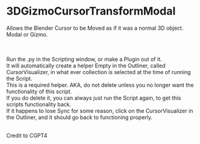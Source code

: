 # 3DGizmoCursorTransformModal
Allows the Blender Cursor to be Moved as if it was a normal 3D object. Modal or Gizmo.<br><br><br>


Run the .py in the Scripting window, or make a Plugin out of it.<br>
It will automatically create a helper Empty in the Outliner, called CursorVisualizer, in what ever collection is selected at the time of running the Script.<br>
This is a required helper. AKA, do not delete unless you no longer want the functionality of this script.<br>
If you do delete it, you can always just run the Script again, to get this scripts functionality back.<br>
If it happens to lose Sync for some reason, click on the CursorVisualizer in the Outliner, and it should go back to functioning properly.<br><br>

Credit to CGPT4
